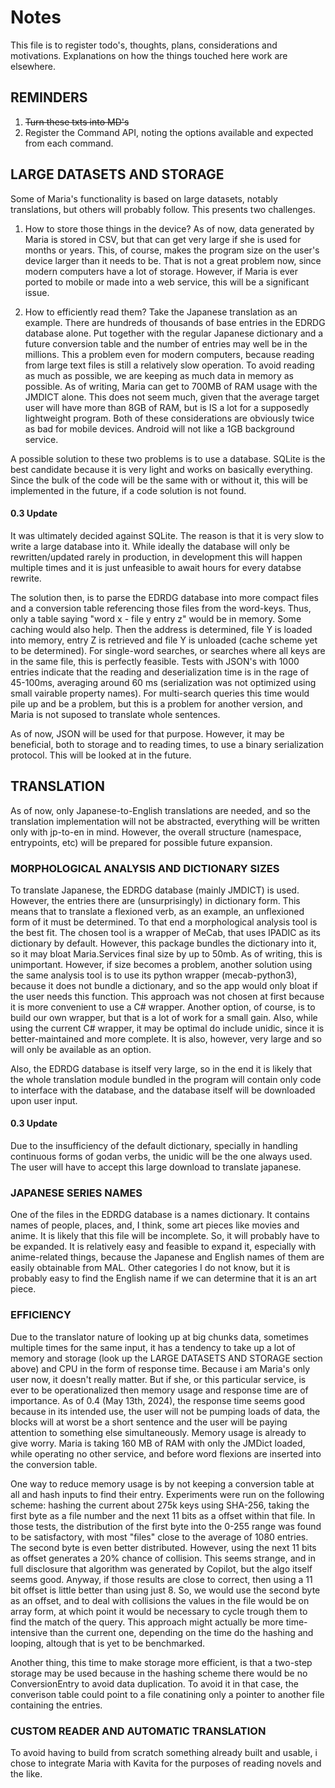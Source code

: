 # Notes
This file is to register todo's, thoughts, plans, considerations and motivations. Explanations on how the things touched here work are elsewhere.

## REMINDERS

1. ~~Turn these txts into MD's~~
2. Register the Command API, noting the options available and expected from each command. 

## LARGE DATASETS AND STORAGE

Some of Maria's functionality is based on large datasets, notably translations, but others will probably follow. This presents two challenges.

1. How to store those things in the device? As of now, data generated by Maria is stored in CSV, but that can get very large if she is used for months or years. This, of course, makes the program size on the user's device larger than it needs to be. That is not a great problem now, since modern computers have a lot of storage. However, if Maria is ever ported to mobile or made into a web service, this will be a significant issue.

2. How to efficiently read them? Take the Japanese translation as an example. There are hundreds of thousands of base entries in the EDRDG database alone. Put together with the regular Japanese dictionary and a future conversion table and the number of entries may well be in the millions. This a problem even for modern computers, because reading from large text files is still a relatively slow operation. To avoid reading as much as possible, we are keeping as much data in memory as possible. As of writing, Maria can get to 700MB of RAM usage with the JMDICT alone. This does not seem much, given that the average target user will have more than 8GB of RAM, but is IS a lot for a supposedly lightweight program. Both of these considerations are obviously twice as bad for mobile devices. Android will not like a 1GB background service.

A possible solution to these two problems is to use a database. SQLite is the best candidate because it is very light and works on basically everything. Since the bulk of the code will be the same with or without it, this will be implemented in the future, if a code solution is not found. 

#### 0.3 Update
It was ultimately decided against SQLite. The reason is that it is very slow to write a large database into it. While ideally the database will only be rewritten/updated rarely in production, in development this will happen multiple times and it is just unfeasible to await hours for every databse rewrite.  

The solution then, is to parse the EDRDG database into more compact files and a conversion table referencing those files from the word-keys. Thus, only a table saying "word x - file y entry z" would be in memory. Some caching would also help. Then the address is determined, file Y is loaded into memory, entry Z is retrieved and file Y is unloaded (cache scheme yet to be determined). For single-word searches, or searches where all keys are in the same file, this is perfectly feasible. Tests with JSON's with 1000 entries indicate that the reading and deserialization time is in the rage of 45-100ms, averaging around 60 ms (serialization was not optimized using small vairable property names). For multi-search queries this time would pile up and be a problem, but this is a problem for another version, and Maria is not suposed to translate whole sentences.  
  

As of now, JSON will be used for that purpose. However, it may be beneficial, both to storage and to reading times, to use a binary serialization protocol. This will be looked at in the future.
## TRANSLATION

As of now, only Japanese-to-English translations are needed, and so the translation implementation will not be abstracted, everything will be written only with jp-to-en in mind. However, the overall structure (namespace, entrypoints, etc) will be prepared for possible future expansion.

### MORPHOLOGICAL ANALYSIS AND DICTIONARY SIZES

To translate Japanese, the EDRDG database (mainly JMDICT) is used. However, the entries there are (unsurprisingly) in dictionary form. This means that to translate a flexioned verb, as an example, an unflexioned form of it must be determined. To that end a morphological analysis tool is the best fit. The chosen tool is a wrapper of MeCab, that uses IPADIC as its dictionary by default. However, this package bundles the dictionary into it, so it may bloat Maria.Services final size by up to 50mb. As of writing, this is unimportant. However, if size becomes a problem, another solution using the same analysis tool is to use its python wrapper (mecab-python3), because it does not bundle a dictionary, and so the app would only bloat if the user needs this function. This approach was not chosen at first because it is more convenient to use a C# wrapper. Another option, of course, is to build our own wrapper, but that is a lot of work for a small gain. Also, while using the current C# wrapper, it may be optimal do include unidic, since it is better-maintained and more complete. It is also, however, very large and so will only be available as an option. 

Also, the EDRDG database is itself very large, so in the end it is likely that the whole translation module bundled in the program will contain only code to interface with the database, and the database itself will be downloaded upon user input.

#### 0.3 Update
Due to the insufficiency of the default dictionary, specially in handling continuous forms of godan verbs, the unidic will be the one always used. The user will have to accept this large download to translate japanese.

### JAPANESE SERIES NAMES

One of the files in the EDRDG database is a names dictionary. It contains names of people, places, and, I think, some art pieces like movies and anime. It is likely that this file will be incomplete. So, it will probably have to be expanded. It is relatively easy and feasible to expand it, especially with anime-related things, because the Japanese and English names of them are easily obtainable from MAL. Other categories I do not know, but it is probably easy to find the English name if we can determine that it is an art piece.

### EFFICIENCY
Due to the translator nature of looking up at big chunks data, sometimes multiple times for the same input, it has a tendency to take up a lot of memory and storage (look up the LARGE DATASETS AND STORAGE section above) and CPU in the form of response time. Because i am Maria's only user now, it doesn't really matter. But if she, or this particular service, is ever to be operationalized then memory usage and response time are of importance. As of 0.4 (May 13th, 2024), the response time seems good because in its intended use, the user will not be pumping loads of data, the blocks will at worst be a short sentence and the user will be paying attention to something else simultaneously. Memory usage is already to give worry. Maria is taking 160 MB of RAM with only the JMDict loaded, while operating no other service, and before word flexions are inserted into the conversion table.  

One way to reduce memory usage is by not keeping a conversion table at all and hash inputs to find their entry. Experiments were run on the following scheme: hashing the current about 275k keys using SHA-256, taking the first byte as a file number and the next 11 bits as a offset within that file. In those tests, the distribution of the first byte into the 0-255 range was found to be satisfactory, with most "files" close to the average of 1080 entries. The second byte is even better distributed. However, using the next 11 bits as offset generates a 20% chance of collision. This seems strange, and in full disclosure that algorithm was generated by Copilot, but the algo itself seems good. Anyway, if those results are close to correct, then using a 11 bit offset is little better than using just 8. So, we would use the second byte as an offset, and to deal with collisions the values in the file would be on array form, at which point it would be necessary to cycle trough them to find the match of the query. This approach might actually be more time-intensive than the current one, depending on the time do the hashing and looping, altough that is yet to be benchmarked.  

Another thing, this time to make storage more efficient, is that a two-step storage may be used because in the hashing scheme there would be no ConversionEntry to avoid data duplication. To avoid it in that case, the converison table could point to a file conatining only a pointer to another file containing the entries.

### CUSTOM READER AND AUTOMATIC TRANSLATION
To avoid having to build from scratch something already built and usable, i chose to integrate Maria with Kavita for the purposes of reading novels and the like.